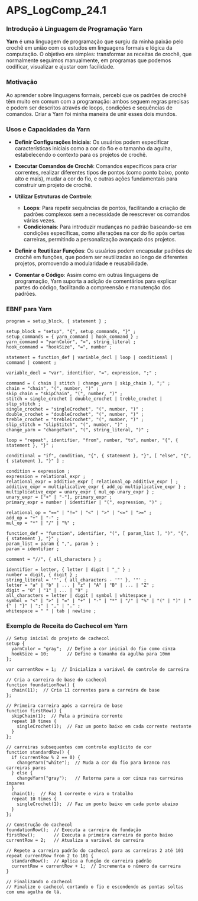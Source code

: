 # APS_LogComp_24.1

### Introdução à Linguagem de Programação Yarn

**Yarn** é uma linguagem de programação que surgiu da minha paixão pelo crochê em união com os estudos em linguagens formais e lógica da computação. O objetivo era simples: transformar as receitas de crochê, que normalmente seguimos manualmente, em programas que podemos codificar, visualizar e ajustar com facilidade.

### Motivação
Ao aprender sobre linguagens formais, percebi que os padrões de crochê têm muito em comum com a programação: ambos seguem regras precisas e podem ser descritos através de loops, condições e sequências de comandos. Criar a Yarn foi minha maneira de unir esses dois mundos.

### Usos e Capacidades da Yarn

- **Definir Configurações Iniciais**: Os usuários podem especificar características iniciais como a cor do fio e o tamanho da agulha, estabelecendo o contexto para os projetos de crochê.
  
- **Executar Comandos de Crochê**: Comandos específicos para criar correntes, realizar diferentes tipos de pontos (como ponto baixo, ponto alto e mais), mudar a cor do fio, e outras ações fundamentais para construir um projeto de crochê.

- **Utilizar Estruturas de Controle**:
  - **Loops**: Para repetir sequências de pontos, facilitando a criação de padrões complexos sem a necessidade de reescrever os comandos várias vezes.
  - **Condicionais**: Para introduzir mudanças no padrão baseando-se em condições específicas, como alterações na cor do fio após certas carreiras, permitindo a personalização avançada dos projetos.

- **Definir e Reutilizar Funções**: Os usuários podem encapsular padrões de crochê em funções, que podem ser reutilizadas ao longo de diferentes projetos, promovendo a modularidade e reusabilidade.

- **Comentar o Código**: Assim como em outras linguagens de programação, Yarn suporta a adição de comentários para explicar partes do código, facilitando a compreensão e manutenção dos padrões.

### EBNF para Yarn

```ebnf
program = setup_block, { statement } ;

setup_block = "setup", "{", setup_commands, "}" ;
setup_commands = { yarn_command | hook_command } ;
yarn_command = "yarnColor", "=", string_literal ;
hook_command = "hookSize", "=", number ;

statement = function_def | variable_decl | loop | conditional | command | comment ;

variable_decl = "var", identifier, "=", expression, ";" ;

command = ( chain | stitch | change_yarn | skip_chain ), ";" ;
chain = "chain", "(", number, ")" ;
skip_chain = "skipChain", "(", number, ")" ;
stitch = single_crochet | double_crochet | treble_crochet | slip_stitch ;
single_crochet = "singleCrochet", "(", number, ")" ;
double_crochet = "doubleCrochet", "(", number, ")" ;
treble_crochet = "trebleCrochet", "(", number, ")" ;
slip_stitch = "slipStitch", "(", number, ")" ;
change_yarn = "changeYarn", "(", string_literal, ")" ;

loop = "repeat", identifier, "from", number, "to", number, "{", { statement }, "}" ;

conditional = "if", condition, "{", { statement }, "}", [ "else", "{", { statement }, "}" ] ;

condition = expression ;
expression = relational_expr ;
relational_expr = additive_expr [ relational_op additive_expr ] ;
additive_expr = multiplicative_expr { add_op multiplicative_expr } ;
multiplicative_expr = unary_expr { mul_op unary_expr } ;
unary_expr = ["+" | "-"], primary_expr ;
primary_expr = number | identifier | "(", expression, ")" ;

relational_op = "==" | "!=" | "<" | ">" | "<=" | ">=" ;
add_op = "+" | "-" ;
mul_op = "*" | "/" | "%" ;

function_def = "function", identifier, "(", [ param_list ], ")", "{", { statement }, "}" ;
param_list = param { ",", param } ;
param = identifier ;

comment = "//", { all_characters } ;

identifier = letter, { letter | digit | "_" } ;
number = digit, { digit } ;
string_literal = '"', { all_characters - '"' }, '"' ;
letter = "a" | "b" | ... | "z" | "A" | "B" | ... | "Z" ;
digit = "0" | "1" | ... | "9" ;
all_characters = letter | digit | symbol | whitespace ;
symbol = "<" | ">" | "=" | "+" | "-" | "*" | "/" | "%" | "(" | ")" | "{" | "}" | ";" | "," | "." ;
whitespace = " " | tab | newline ;
```

### Exemplo de Receita do Cachecol em Yarn

```yarn
// Setup inicial do projeto de cachecol
setup {
  yarnColor = "gray";  // Define a cor inicial do fio como cinza
  hookSize = 10;       // Define o tamanho da agulha para 10mm
};

var currentRow = 1;  // Inicializa a variável de controle de carreira

// Cria a carreira de base do cachecol
function foundationRow() {
  chain(11);  // Cria 11 correntes para a carreira de base
};

// Primeira carreira após a carreira de base
function firstRow() {
  skipChain(1);  // Pula a primeira corrente
  repeat 10 times {
    singleCrochet(1);  // Faz um ponto baixo em cada corrente restante
  }
};

// carreiras subsequentes com controle explícito de cor
function standardRow() {
  if (currentRow % 2 == 0) {
    changeYarn("white");  // Muda a cor do fio para branco nas carreiras pares
  } else {
    changeYarn("gray");   // Retorna para a cor cinza nas carreiras ímpares
  }
  chain(1);  // Faz 1 corrente e vira o trabalho
  repeat 10 times {
    singleCrochet(1);  // Faz um ponto baixo em cada ponto abaixo
  }
};

// Construção do cachecol
foundationRow();  // Executa a carreira de fundação
firstRow();       // Executa a primeira carreira de ponto baixo
currentRow = 2;   // Atualiza a variável de carreira

// Repete a carreira padrão do cachecol para as carreiras 2 até 101
repeat currentRow from 2 to 101 {
  standardRow();  // Aplica a função de carreira padrão
  currentRow = currentRow + 1;  // Incrementa o número da carreira
}

// Finalizando o cachecol
// Finalize o cachecol cortando o fio e escondendo as pontas soltas com uma agulha de lã.
```
